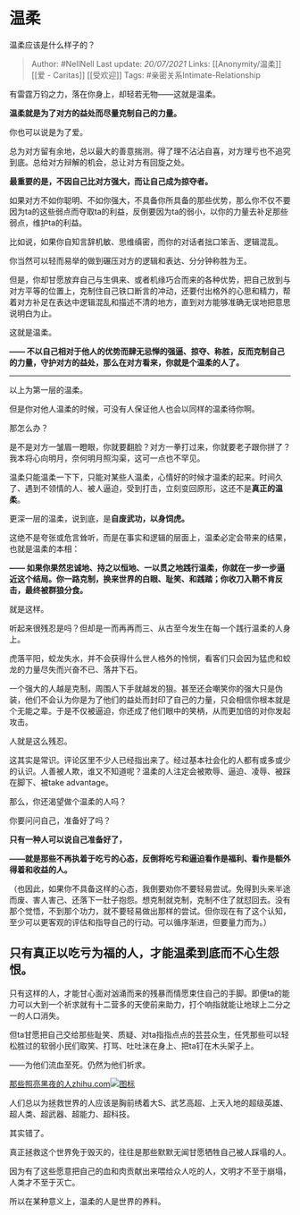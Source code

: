 # 温柔
温柔应该是什么样子的？

> Author: #NellNell 
Last update: *20/07/2021* 
Links: [[Anonymity/温柔]] [[爱 - Caritas]] [[受欢迎]]
Tags:  #亲密关系Intimate-Relationship  
  

有雷霆万钧之力，落在你身上，却轻若无物——这就是温柔。

**温柔就是为了对方的益处而尽量克制自己的力量。**

你也可以说是为了爱。

总为对方留有余地，总以最大的善意揣测。得了理不沾沾自喜，对方理亏也不追究到底。总给对方辩解的机会，总让对方有回旋之处。

**最重要的是，不因自己比对方强大，而让自己成为掠夺者。**

如果对方不如你聪明、不如你强大，不具备你所具备的那些优势，那么你不仅不要因为ta的这些弱点而夺取ta的利益，反倒要因为ta的弱小，以你的力量去补足那些弱点，维护ta的利益。

比如说，如果你自知言辞机敏、思维缜密，而你的对话者拙口笨舌、逻辑混乱。

你当然可以轻而易举的做到碾压对方的逻辑和表达、分分钟称胜为王。

但是，你却甘愿放弃自己与生俱来、或者机缘巧合而来的各种优势，把自己放到与对方平等的位置上，克制住自己铁口断言的冲动，还要付出格外的心思和精力，帮着对方补足在表达中逻辑混乱和描述不清的地方，直到对方能够准确无误地把意思说明白为止。

这就是温柔。

**—— 不以自己相对于他人的优势而肆无忌惮的强逼、掠夺、称胜，反而克制自己的力量，守护对方的益处，那么在对方看来，你就是个温柔的人了。**

---

以上为第一层的温柔。

但是你对他人温柔的时候，可没有人保证他人也会以同样的温柔待你啊。

那怎么办？

是不是对方一皱眉一瞪眼，你就要翻脸？对方一拳打过来，你就要老子跟你拼了？我本将心向明月，奈何明月照沟渠，这可一点也不罕见。

温柔只能温柔一下下，只能对某些人温柔，心情好的时候才温柔的起来。时间久了、遇到不领情的人、被人逼迫，受到打击，立刻变回原形，这还不是**真正的温柔**。

更深一层的温柔，说到底，是**自废武功，以身饲虎。**

这绝不是夸张或危言耸听，而是在事实和逻辑的层面上，温柔必定会带来的结果，也就是温柔的本相：

**—— 如果你果然忠诚地、持之以恒地、一以贯之地践行温柔，你就在一步一步逼近这个结局。你一路克制，换来世界的白眼、耻笑、和践踏；你收刀入鞘不肯反击，最终被群狼分食。**

就是这样。

听起来很残忍是吗？但却是一而再再而三、从古至今发生在每一个践行温柔的人身上。

虎落平阳，蛟龙失水，并不会获得什么世人格外的怜悯，看客们只会因为猛虎和蛟龙的力量尽失而兴奋不已、落井下石。

一个强大的人越是克制，周围人下手就越发的狠。甚至还会嘲笑你的强大只是伪装，他们不会认为你是为了他们的益处而封印了自己的力量，只会相信你根本就是个无能之辈。于是不仅被逼迫，你还成了他们眼中的笑柄，从而更加倍的对你发起攻击。

人就是这么残忍。

这其实是常识。评论区里不少人已经指出来了。经过基本社会化的人都有或多或少的认识。人善被人欺，谁又不知道呢？温柔的人注定会被欺辱、逼迫、凌辱、被踩在脚下、被take advantage。

那么，你还渴望做个温柔的人吗？

你要问问自己，准备好了吗？

**只有一种人可以说自己准备好了，**

**——就是那些不再执着于吃亏的心态，反倒将吃亏和逼迫看作是福利、看作是额外得着和收益的人。**

（也因此，如果你不具备这样的心态，我倒要劝你不要轻易尝试。免得到头来半途而废、害人害己、还落下一肚子抱怨。想克制就克制，克制不住了就怼回去。没有那个觉悟，不到那个功力，就不要轻易做出那样的尝试。但你现在有了这个认知，至少可以更客观的评估和指导自己的行动。可以循序渐进，但要量力而为。）

## **只有真正以吃亏为福的人，才能温柔到底而不心生怨恨。**

只有这样的人，才能甘心面对汹涌而来的残暴而情愿束住自己的手脚。即便ta的能力可以大到一个祈求就有十二营多的天使前来助力，打个响指就能让地球上二分之一的人口消失。

但ta甘愿把自己交给那些耻笑、质疑、对ta指指点点的芸芸众生，任凭那些可以轻松胜过的软弱小民们取笑、打骂、吐吐沫在身上、把ta钉在木头架子上。

——为他们流血至死。仍然为他们祈求。

[那些照亮黑夜的人​zhihu.com![图标](https://zhstatic.zhihu.com/assets/zhihu/editor/zhihu-card-default.svg)](https://zhihu.com/collection/564891540)

人们总以为拯救世界的人应该是胸前绣着大S、武艺高超、上天入地的超级英雄、超人类、超武器、超能力、超科技。

其实错了。

真正拯救这个世界免于毁灭的，往往是那些默默无闻甘愿牺牲自己被人踩塌的人。

因为有了这些愿意把自己的血和肉贡献出来喂给众人吃的人，文明才不至于崩塌，人类才不至于灭亡。

所以在某种意义上，温柔的人是世界的养料。